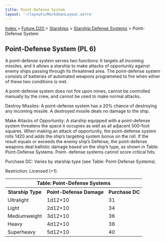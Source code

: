 ```yaml
---
title: Point-Defense System
layout: '~/layouts/MarkdownLayout.astro'
---
```


[ Index ](/) > [ Future D20 ](/future.d20.srd) > [Starships](/future.d20.srd/starships) > [Starship Defense Systems](/future.d20.srd/starships/starship.defense.systems) > Point-Defense System

## Point-Defense System (PL 6)

A point-defense system serves two functions: It targets all incoming missiles,
and it allows a starship to make attacks of opportunity against enemy ships
passing through its threatened area. The point-defense system consists of
batteries of automated weapons programmed to fire when either of these two
conditions is met.

A point-defense system does not fire upon mines, cannot be controlled manually
by the crew, and cannot be used to make normal attacks.

Destroy Missiles: A point-defense system has a 20% chance of destroying any
incoming missile. A destroyed missile deals no damage to the ship.

Make Attacks of Opportunity: A starship equipped with a point-defense system
threatens the space it occupies as well as all adjacent 500-foot squares. When
making an attack of opportunity, the point-defense system rolls 1d20 and adds
the ship’s targeting system bonus on the roll. If the result equals or exceeds
the enemy ship’s Defense, the point-defense weapons deal ballistic damage
based on the ship’s type, as shown in Table: Point-Defense Systems. Point-
defense systems cannot score critical hits.

Purchase DC: Varies by starship type (see Table: Point-Defense Systems).

Restriction: Licensed (+1).


<table> <tr><th colspan="3">Table: Point-Defense Systems</th></tr> <tr><th>Starship Type</th><th>Point-Defense Damage</th><th>Purchase DC</th></tr> <tr><td>Ultralight</td><td>1d12×10</td><td>31</td></tr> <tr class="shaded"><td>Light</td><td>2d12×10</td><td>34</td></tr> <tr><td>Mediumweight</td><td>3d12×10</td><td>36</td></tr> <tr class="shaded"><td>Heavy</td><td>4d12×10</td><td>38</td></tr> <tr><td>Superheavy</td><td>5d12×10</td><td>40</td></tr> </table>



